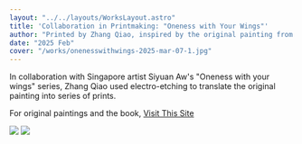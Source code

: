 ```yaml
---
layout: "../../layouts/WorksLayout.astro"
title: 'Collaboration in Printmaking: "Oneness with Your Wings"'
author: "Printed by Zhang Qiao, inspired by the original painting from Siyuan Aw"
date: "2025 Feb"
cover: "/works/onenesswithwings-2025-mar-07-1.jpg"
---
```


In collaboration with Singapore artist Siyuan Aw's "Oneness with your wings" series, Zhang Qiao used electro-etching to translate the original painting into series of prints.

For original paintings and the book, <a href="https://www.onenesswithwings.co/" target="_blank">Visit This Site</a>

<img src='/works/onenesswithwings-2025-mar-07-1.jpg' class='clickable' />

<img src='/works/onenesswithwings-2025-mar-07-2.jpg' class='clickable'/>
